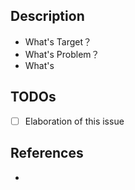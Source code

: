 ## Description

- What's Target？
- What's Problem？
- What's

## TODOs

- [ ] Elaboration of this issue

## References

- 